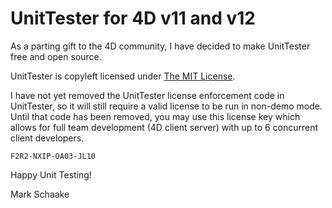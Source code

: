 UnitTester for 4D v11 and v12
=============================

As a parting gift to the 4D community, I have decided to make UnitTester free and open source.

UnitTester is copyleft licensed under [The MIT License](http://www.opensource.org/licenses/mit-license.php).

I have not yet removed the UnitTester license enforcement code in UnitTester, so it will still require a valid license to be run in non-demo mode. Until that code has been removed, you may use this license key which allows for full team development (4D client server) with up to 6 concurrent client developers.

    F2R2-NXIP-OA03-JL10

Happy Unit Testing!

Mark Schaake

